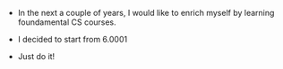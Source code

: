 - In the next a couple of years, I would like to enrich myself by learning foundamental CS courses.

- I decided to start from 6.0001
- Just do it!
